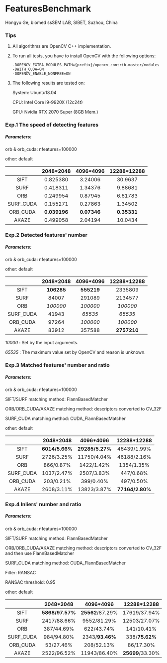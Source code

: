 # FeaturesBenchmark

Hongyu Ge, biomed ssSEM LAB, SIBET, Suzhou, China

### Tips

1. All algorithms are OpenCV C++ implementation.

2. To run all tests, you have to install OpenCV with the following options:

   ```
   -DOPENCV_EXTRA_MODULES_PATH={prefix}/opencv_contrib-master/modules
   -DWITH_CUDA=ON
   -DOPENCV_ENABLE_NONFREE=ON
   ```

3. The following results are tested on:

   System: Ubuntu18.04

   CPU: Intel Core i9-9920X (12c24t)

   GPU: Nvidia RTX 2070 Super (8GB Mem.)

### Exp.1 The speed of detecting features

##### Parameters: 

orb & orb_cuda: nfeatures=100000

other: default

|           |  2048*2048   |  4096*4096  | 12288*12288 |
| :-------: | :----------: | :---------: | :---------: |
|   SIFT    |   0.825380   |   3.24006   |   30.9637   |
|   SURF    |   0.418311   |   1.34376   |   9.88681   |
|    ORB    |   0.249954   |   0.87945   |   6.61783   |
| SURF_CUDA |   0.155271   |   0.27863   |   1.34502   |
| ORB_CUDA  | **0.039196** | **0.07346** | **0.35331** |
|   AKAZE   |   0.499058   |   2.04194   |   10.0434   |

### Exp.2 Detected features' number

##### Parameters:

orb & orb_cuda: nfeatures=100000

other: default

|           | 2048*2048  | 4096*4096  | 12288*12288 |
| :-------: | :--------: | :--------: | :---------: |
|   SIFT    | **106285** | **555219** |   2335809   |
|   SURF    |   84007    |   291089   |   2134577   |
|    ORB    |  *100000*  |  *100000*  |  *100000*   |
| SURF_CUDA |   41943    |  *65535*   |   *65535*   |
| ORB_CUDA  |   97264    |  *100000*  |  *100000*   |
|   AKAZE   |   83912    |   357588   | **2757210** |

*10000* : Set by the input arguments.

*65535* : The maximum value set by OpenCV and reason is unknown.

### Exp.3 Matched features' number and ratio

##### Parameters:

orb & orb_cuda: nfeatures=100000

SIFT/SURF matching method: FlannBasedMatcher

ORB/ORB_CUDA/AKAZE matching method: descriptors converted to CV_32F

SURF_CUDA matching method: CUDA_FlannBasedMatcher

other: default

|           |   2048*2048    |    4096*4096    |   12288*12288   |
| :-------: | :------------: | :-------------: | :-------------: |
|   SIFT    | **6014/5.66%** | **29285/5.27%** |   46439/1.99%   |
|   SURF    |   2726/3.25%   |   11750/4.04%   |   46188/2.16%   |
|    ORB    |   866/0.87%    |   1422/1.42%    |   1354/1.35%    |
| SURF_CUDA |   1037/2.47%   |   2507/3.83%    |    447/0.68%    |
| ORB_CUDA  |   203/0.21%    |    399/0.40%    |    497/0.50%    |
|   AKAZE   |   2608/3.11%   |   13823/3.87%   | **77164/2.80%** |

### Exp.4 Inliers' number and ratio

##### Parameters:

orb & orb_cuda: nfeatures=100000

SIFT/SURF matching method: FlannBasedMatcher

ORB/ORB_CUDA/AKAZE matching method: descriptors converted to CV_32F and then use FlannBasedMatcher

SURF_CUDA matching method: CUDA_FlannBasedMatcher

Filter: RANSAC

RANSAC threshold: 0.95

other: default

|           |    2048*2048    |    4096*4096     |   12288*12288    |
| :-------: | :-------------: | :--------------: | :--------------: |
|   SIFT    | **5868/97.57%** | **25562**/87.29% |   17619/37.94%   |
|   SURF    |   2417/88.66%   |   9552/81.29%    |   12503/27.07%   |
|    ORB    |   387/44.69%    |    622/43.74%    |    141/10.41%    |
| SURF_CUDA |   984/94.80%    | 2343/**93.46%**  |  338/**75.62%**  |
| ORB_CUDA  |    53/27.46%    |    208/52.13%    |    86/17.30%     |
|   AKAZE   |   2522/96.52%   |   11943/86.40%   | **25699**/33.30% |